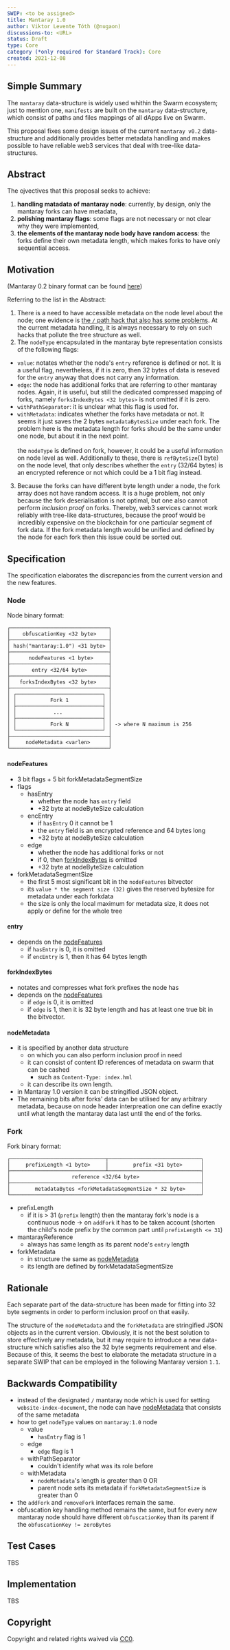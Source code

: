 ```yaml
---
SWIP: <to be assigned>
title: Mantaray 1.0
author: Viktor Levente Tóth (@nugaon)
discussions-to: <URL>
status: Draft
type: Core
category (*only required for Standard Track): Core
created: 2021-12-08
---
```


<!--You can leave these HTML comments in your merged SWIP and delete the visible duplicate text guides, they will not appear and may be helpful to refer to if you edit it again. This is the suggested template for new SWIPs. Note that a SWIP number will be assigned by an editor. When opening a pull request to submit your SWIP, please use an abbreviated title in the filename, `SWIP-draft_title_abbrev.md`. The title should be 44 characters or less.-->

## Simple Summary
<!--"If you can't explain it simply, you don't understand it well enough." Provide a simplified and layman-accessible explanation of the SWIP.-->
The `mantaray` data-structure is widely used whithin the Swarm ecosystem;
just to mention one, `manifests` are built on the `mantaray` data-structure, which consist of paths and files mappings of all dApps live on Swarm.

This proposal fixes some design issues of the current `mantaray v0.2` data-structure and additionally provides better metadata handling and makes possible to have reliable web3 services that deal with tree-like data-structures.

## Abstract
<!--A short (~200 word) description of the technical issue being addressed.-->
The ojvectives that this proposal seeks to achieve:
1. **handling matadata of mantaray node**: currently, by design, only the mantaray forks can have metadata,
2. **polishing mantaray flags**: some flags are not necessary or not clear why they were implemented,
3. **the elements of the mantaray node body have random access**: the forks define their own metadata length, which makes forks to have only sequential access.  

## Motivation
<!--The motivation is critical for SWIPs that want to change the Swarm protocol. It should clearly explain why the existing protocol specification is inadequate to address the problem that the SWIP solves. SWIP submissions without sufficient motivation may be rejected outright.-->
(Mantaray 0.2 binary format can be found [here](https://github.com/ethersphere/bee/blob/377b43bb835261c074708ea87d09517bffdf7614/pkg/manifest/mantaray/docs/format/node.md))

Referring to the list in the Abstract:
1. There is a need to have accessible metadata on the node level about the node; one evidence is [the `/` path hack that also has some problems](https://github.com/ethersphere/bee/issues/2549). At the current metadata handling, it is always necessary to rely on such hacks that pollute the tree structure as well.
2. The `nodeType` encapsulated in the mantaray byte representation consists of the following flags:
  - `value`: notates whether the node's `entry` reference is defined or not. It is a useful flag, nevertheless, if it is zero, then 32 bytes of data is reseved for the `entry` anyway that does not carry any information.
  - `edge`: the node has additional forks that are referring to other mantaray nodes. Again, it is useful, but still the dedicated compressed mapping of forks, namely `forksIndexBytes <32 bytes>` is not omitted if it is zero.
  - `withPathSeparator`: it is unclear what this flag is used for.
  - `withMetadata`: indicates whether the forks have metadata or not. It seems it just saves the 2 bytes `metadataBytesSize` under each fork. The problem here is the metadata length for forks should be the same under one node, but about it in the next point.\
  \
  the `nodeType` is defined on fork, however, it could be a useful information on node level as well.
  Additionally to these, there is `refByteSize`(1 byte) on the node level, that only describes whether the `entry` (32/64 bytes) is an encrypted reference or not which could be a 1 bit flag instead.
3. Because the forks can have different byte length under a node, the fork array does not have random access. It is a huge problem, not only because the fork deserialisation is not optimal, but one also cannot perform _inclusion proof_ on forks. Thereby, web3 services cannot work reliably with tree-like data-structures, because the proof would be incredibly expensive on the blockchain for one particular segment of fork data.
If the fork metadata length would be unified and defined by the node for each fork then this issue could be sorted out.

## Specification
<!--The technical specification should describe the syntax and semantics of any new feature. The specification should be detailed enough to allow competing, interoperable implementations for the current Swarm platform and future client implementations.-->

The specification elaborates the discrepancies from the current version and the new features. 

### Node

Node binary format:
```text
┌────────────────────────────────┐
│    obfuscationKey <32 byte>    │
├────────────────────────────────┤
│ hash("mantaray:1.0") <31 byte> │
├────────────────────────────────┤
│      nodeFeatures <1 byte>     │
├────────────────────────────────┤
│       entry <32/64 byte>       │
├────────────────────────────────┤
│   forksIndexBytes <32 byte>    │
├────────────────────────────────┤
│ ┌────────────────────────────┐ │
│ │           Fork 1           │ │
│ ├────────────────────────────┤ │
│ │            ...             │ │
│ ├────────────────────────────┤ │
│ │           Fork N           │ │ -> where N maximum is 256
│ └────────────────────────────┘ │
├────────────────────────────────┤
│     nodeMetadata <varlen>      │
└────────────────────────────────┘
```

#### nodeFeatures
- 3 bit flags + 5 bit forkMetadataSegmentSize
- flags
  - hasEntry
      - whether the node has `entry` field
      - +32 byte at nodeByteSize calculation
  - encEntry
      - if `hasEntry` 0 it cannot be 1
      - the `entry` field is an encrypted reference and 64 bytes long
      - +32 byte at nodeByteSize calculation
  - edge
      - whether the node has additional forks or not
      - if 0, then [forkIndexBytes](#forkIndexBytes) is omitted
      - +32 byte at nodeByteSize calculation
- forkMetadataSegmentSize
  - the first 5 most significant bit in the `nodeFeatures` bitvector
  - its `value * the segment size (32)` gives the reserved bytesize for metadata under each forkdata
  - the size is only the local maximum for metadata size, it does not apply or define for the whole tree

#### entry
- depends on the [nodeFeatures](#nodeFeatures)
    - if `hasEntry` is 0, it is omitted
    - if `encEntry` is 1, then it has 64 bytes length

#### forkIndexBytes
- notates and compresses what fork prefixes the node has
- depends on the [nodeFeatures](#nodeFeatures)
    - if `edge` is 0, it is omitted
    - if `edge` is 1, then it is 32 byte length and has at least one true bit in the bitvector.

#### nodeMetadata
- it is specified by another data structure
    - on which you can also perform inclusion proof in need
    - it can consist of content ID references of metadata on swarm that can be cashed
        - such as `Content-Type: index.hml`
    - it can describe its own length.
- in Mantaray 1.0 version it can be stringified JSON object.
- The remaining bits after forks' data can be utilised for any arbitrary metadata, because on node header interpreation one can define exactly until what length the mantaray data last until the end of the forks.


### Fork

Fork binary format:
```text
┌───────────────────────────────┬──────────────────────────────┐
│     prefixLength <1 byte>     │        prefix <31 byte>      │
├───────────────────────────────┴──────────────────────────────┤
│                    reference <32/64 byte>                    │
├──────────────────────────────────────────────────────────────┤
│        metadataBytes <forkMetadataSegmentSize * 32 byte>     │
└──────────────────────────────────────────────────────────────┘
```

- prefixLength
    - if it is > 31 (`prefix` length) then the mantaray fork's node is a continuous node -> on `addFork` it has to be taken account (shorten the child's node prefix by the common part until `prefixLength <= 31`)
- mantarayReference
    - always has same length as its parent node's `entry` length
- forkMetadata
    - in structure the same as [nodeMetadata](#nodeMetadata)
    - its length are defined by forkMetadataSegmentSize

## Rationale
<!--The rationale fleshes out the specification by describing what motivated the design and why particular design decisions were made. It should describe alternate designs that were considered and related work, e.g. how the feature is supported in other languages. The rationale may also provide evidence of consensus within the community, and should discuss important objections or concerns raised during discussion.-->

Each separate part of the data-structure has been made for fitting into 32 byte segments in order to perform inclusion proof on that easily.

The structure of the `nodeMetadata` and the `forkMetadata` are stringified JSON objects as in the current version.
Obviously, it is not the best solution to store effectively any metadata, but it may require to introduce a new data-structure which satisfies also the 32 byte segments requirement and else.
Because of this, it seems the best to elaborate the metadata structure in a separate SWIP that can be employed in the following Mantaray version `1.1`.


## Backwards Compatibility
<!--All SWIPs that introduce backwards incompatibilities must include a section describing these incompatibilities and their severity. The SWIP must explain how the author proposes to deal with these incompatibilities. SWIP submissions without a sufficient backwards compatibility treatise may be rejected outright.-->
- instead of the designated `/` mantaray node which is used for setting `website-index-document`, the node can have [nodeMetadata](((wYiUD26Ek))) that consists of the same metadata
- how to get `nodeType` values on `mantaray:1.0` node
  - value
    - `hasEntry` flag is 1
  - edge
      - `edge` flag is 1
  - withPathSeparator
      - couldn't identify what was its role before
  - withMetadata
      - `nodeMetadata`'s length is greater than 0 OR
      - parent node sets its metadata if `forkMetadataSegmentSize` is greater than 0
- the `addFork` and `removeFork` interfaces remain the same.
- obfuscation key handling method remains the same, but for every new mantaray node should have different `obfuscationKey` than its parent if the `obfuscationKey != zeroBytes`

## Test Cases
<!--Test cases for an implementation are mandatory for SWIPs that are affecting changes to data and message formats. Other SWIPs can choose to include links to test cases if applicable.-->
TBS

## Implementation
<!--The implementations must be completed before any SWIP is given status "Final", but it need not be completed before the SWIP is accepted. While there is merit to the approach of reaching consensus on the specification and rationale before writing code, the principle of "rough consensus and running code" is still useful when it comes to resolving many discussions of API details.-->
TBS

## Copyright
Copyright and related rights waived via [CC0](https://creativecommons.org/publicdomain/zero/1.0/).
